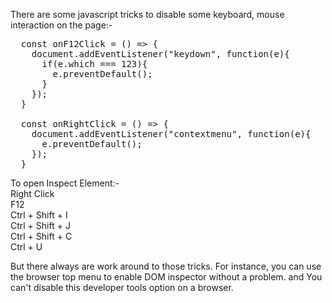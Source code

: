 There are some javascript tricks to disable some keyboard, mouse interaction on the page:-   

<pre>
  const onF12Click = () => {
    document.addEventListener("keydown", function(e){
      if(e.which === 123){
        e.preventDefault();
      }
    });
  }

  const onRightClick = () => {
    document.addEventListener("contextmenu", function(e){
      e.preventDefault();
    });
  }
</pre>

To open Inspect Element:-   
Right Click   
F12   
Ctrl + Shift + I   
Ctrl + Shift + J   
Ctrl + Shift + C   
Ctrl + U   

But there always are work around to those tricks. For instance, you can use the browser top menu to enable DOM inspector without a problem. and You can't disable this developer tools option on a browser.   